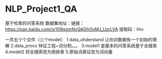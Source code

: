 # NLP_Project1_QA
基于检索的问答系统
数据集地址：链接：https://pan.baidu.com/s/108qzmNvQAGhOoMJ_UzrLVA 
提取码：lhiv 

一共五个个文件（三个model）
1 data_uhderstand 让你对数据有一个初始的理解
2.data_procs   特征工程~词分割。。。
3.model1 是基本的问答系统基于全搜索
4.model2 将全搜索改为倒排表
5.原始词表征改为词向量

